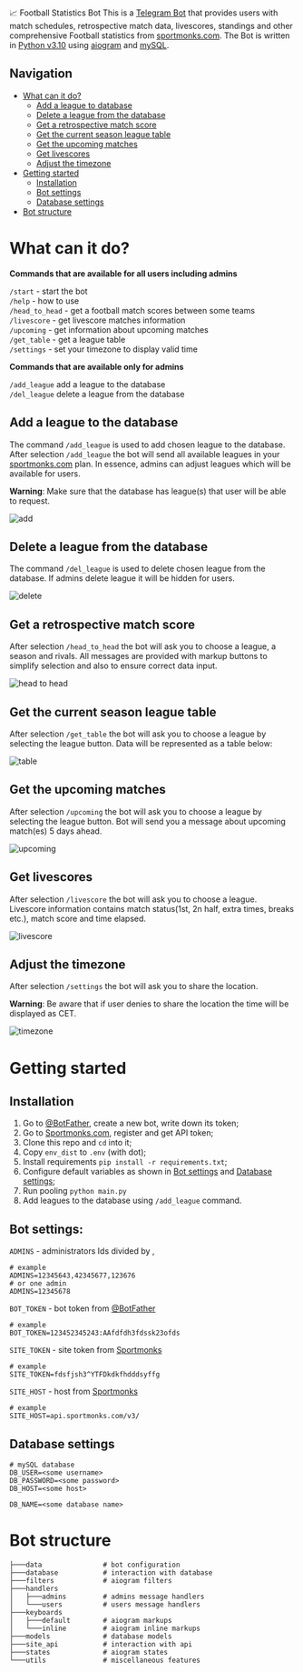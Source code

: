 📈 Football Statistics Bot
️This is a [Telegram Bot](https://core.telegram.org/bots/api/) that provides users with match schedules, retrospective match data, 
livescores, standings and other comprehensive Football statistics from [sportmonks.com](https://docs.sportmonks.com/football/welcome/getting-started/).
The Bot is written in [Python v3.10](https://docs.python.org/3.10/) using [aiogram](https://docs.aiogram.dev/en/latest/) and  [mySQL](https://dev.mysql.com/doc/).

## Navigation
  * [What can it do?](#what-can-it-do?)
      * [Add a league to database](#add-a-league-to-the-database)
      * [Delete a league from the database](#delete-a-league-from-the-database)
      * [Get a retrospective match score](#get-a-retrospective-match-score)
      * [Get the current season league table](#get-the-current-season-league-table)
      * [Get the upcoming matches](#get-the-upcoming-matches)
      * [Get livescores](#get-livescores)
      * [Adjust the timezone](#adjust-the-timezone)
  * [Getting started](#getting-started)
      * [Installation](#installation)
      * [Bot settings](#bot-settings)
      * [Database settings](#database-settings)
  * [Bot structure](#bot-structure)


# What can it do?

**Commands that are available for all users including admins**

```/start``` - start the bot <br>
```/help``` - how to use<br>
```/head_to_head``` - get a football match scores between some teams<br>
```/livescore``` - get livescore matches information<br>
```/upcoming``` - get information about upcoming matches<br>
```/get_table``` - get a league table<br>
```/settings``` - set your timezone to display valid time<br>

**Commands that are available only for admins**

```/add_league``` add a league to the database<br>
```/del_league``` delete a league from the database<br>

## Add a league to the database
The command ```/add_league``` is used to add chosen league to the database. After selection ```/add_league``` the bot will send all available leagues in your [sportmonks.com](https://sportmonks.com/) plan. In essence, admins can adjust leagues which will be available for users. 

**Warning**: Make sure that the database has league(s) that user will be able to request.

![add](tg_bot_png/add_league.PNG)


## Delete a league from the database
The command ```/del_league``` is used to delete chosen league from the database. 
If admins delete league it will be hidden for users.

![delete](tg_bot_png/del_league.PNG)


## Get a retrospective match score
After selection ```/head_to_head``` the bot will ask you to choose a league, a season and rivals. 
All messages are provided with markup buttons to simplify selection and also to ensure correct data input.

![head to head](tg_bot_png/head_to_head.PNG)


## Get the current season league table
After selection ```/get_table``` the bot will ask you to choose a league by selecting the league button. 
Data will be represented as a table below:

![table](tg_bot_png/get_table.PNG)


## Get the upcoming matches
After selection ```/upcoming``` the bot will ask you to choose a league by selecting the league button. 
Bot will send you a message about upcoming match(es) 5 days ahead.

![upcoming](tg_bot_png/upcoming.PNG)


## Get livescores
After selection ```/livescore``` the bot will ask you to choose a league. 
Livescore information contains match status(1st, 2n half, extra times, breaks etc.), match score and time elapsed.

![livescore](tg_bot_png/livescore.PNG)


## Adjust the timezone
After selection ```/settings``` the bot will ask you to share the location. 

**Warning**: Be aware that if user denies to share the location the time will be displayed as CET.

![timezone](tg_bot_png/timezone.PNG)

# Getting started

## Installation  
1. Go to [@BotFather](https://t.me/telegram), create a new bot, write down its token;
2. Go to [Sportmonks.com](https://docs.sportmonks.com/football/welcome/getting-started/), register and get API token;
3. Clone this repo and `cd` into it;  
4. Copy `env_dist` to `.env` (with dot); 
5. Install requirements ```pip install -r requirements.txt```;
6. Configure default variables as shown in [Bot settings](#bot-settings) and [Database settings](#database-settings);  
7. Run pooling ```python main.py```
8. Add leagues to the database using ```/add_league``` command.

## Bot settings:

`ADMINS` - administrators Ids divided by ,
```zhs
# example
ADMINS=12345643,42345677,123676
# or one admin
ADMINS=12345678
```

`BOT_TOKEN` - bot token from [@BotFather](https://t.me/BotFather)
```zhs
# example
BOT_TOKEN=123452345243:AAfdfdh3fdssk23ofds
```

`SITE_TOKEN` - site token from [Sportmonks](https://docs.sportmonks.com/cricket/getting-started/getting-started)
```zhs
# example
SITE_TOKEN=fdsfjsh3^YTFDkdkfhdddsyffg
```

`SITE_HOST` - host from [Sportmonks](https://docs.sportmonks.com/cricket/getting-started/getting-started)
```zhs
# example
SITE_HOST=api.sportmonks.com/v3/
```

## Database settings
```zhs
# mySQL database 
DB_USER=<some username>
DB_PASSWORD=<some password>
DB_HOST=<some host>

DB_NAME=<some database name>
```

# Bot structure

```zhs
├───data               # bot configuration
├───database           # interaction with database
├───filters            # aiogram filters
├───handlers   
│   ├───admins         # admins message handlers 
│   └───users          # users message handlers 
├───keyboards   
│   ├───default        # aiogram markups 
│   └───inline         # aiogram inline markups 
├───models             # database models
├───site_api           # interaction with api
├───states             # aiogram states
└───utils              # miscellaneous features
```

